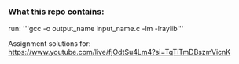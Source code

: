 ### What this repo contains:

run:
'''gcc -o output_name input_name.c -lm -lraylib'''

Assignment solutions for:\
https://www.youtube.com/live/fjOdtSu4Lm4?si=TqTiTmDBszmVicnK
